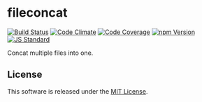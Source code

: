fileconcat
==========

<!---
This file is generated by ape-tmpl. Do not update manually.
--->

<!-- Badge Start -->
<a name="badges"></a>

[![Build Status][bd_travis_shield_url]][bd_travis_url]
[![Code Climate][bd_codeclimate_shield_url]][bd_codeclimate_url]
[![Code Coverage][bd_codeclimate_coverage_shield_url]][bd_codeclimate_url]
[![npm Version][bd_npm_shield_url]][bd_npm_url]
[![JS Standard][bd_standard_shield_url]][bd_standard_url]

[bd_repo_url]: https://github.com/okunishinishi/node-fileconcat
[bd_travis_url]: http://travis-ci.org/okunishinishi/node-fileconcat
[bd_travis_shield_url]: http://img.shields.io/travis/okunishinishi/node-fileconcat.svg?style=flat
[bd_license_url]: https://github.com/okunishinishi/node-fileconcat/blob/master/LICENSE
[bd_codeclimate_url]: http://codeclimate.com/github/okunishinishi/node-fileconcat
[bd_codeclimate_shield_url]: http://img.shields.io/codeclimate/github/okunishinishi/node-fileconcat.svg?style=flat
[bd_codeclimate_coverage_shield_url]: http://img.shields.io/codeclimate/coverage/github/okunishinishi/node-fileconcat.svg?style=flat
[bd_gemnasium_url]: https://gemnasium.com/okunishinishi/node-fileconcat
[bd_gemnasium_shield_url]: https://gemnasium.com/okunishinishi/node-fileconcat.svg
[bd_npm_url]: http://www.npmjs.org/package/fileconcat
[bd_npm_shield_url]: http://img.shields.io/npm/v/fileconcat.svg?style=flat
[bd_standard_url]: http://standardjs.com/
[bd_standard_shield_url]: https://img.shields.io/badge/code%20style-standard-brightgreen.svg

<!-- Badge End -->


<!-- Description Start -->
<a name="description"></a>

Concat multiple files into one.

<!-- Description End -->




<!-- Sections Start -->
<a name="sections"></a>


<!-- Sections Start -->


<!-- LICENSE Start -->
<a name="license"></a>

License
-------
This software is released under the [MIT License](https://github.com/okunishinishi/node-fileconcat/blob/master/LICENSE).

<!-- LICENSE End -->


